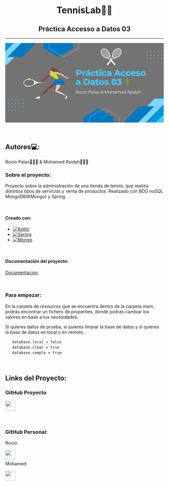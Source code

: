 <h1 align="center">TennisLab🎾🎾</h1>
<h2 align="center">Práctica Accesso a Datos 03</h2>

----

<p  align="center" ><img src="./img/AD03.png" width="900px"></p>

<br>

## Autores💻:
Rocío Palao🙋🏻‍♀️ & Mohamed Asidah🙋🏽‍♂️

### Sobre el proyecto:
Proyecto sobre la administración de una tienda de tennis, que realiza distintos tipos de servicios y venta de productos.
Realizado con BDD noSQL MongoDB(KMongo) y Spring.

<br>

#### Creado con:
* [![Kotlin][Kotlin]][Kotlin-url]
* [![Spring][Spring]][Spring-url]
* [![Mongo][Mongo]][Mongo-url]

<br>

#### Documentación del proyecto:
[Documentacion]()

<br>

### Para empezar:
En la carpeta de *resources* que se encuentra dentro de la carpeta *main*, podrás encontrar un fichero de properties, donde podrás cambiar los valores en base a tus necesidades.

Si quieres datos de prueba, si quieres limpiar la base de datos y si quieres la base de datos en local o en remoto.
```sh
   database.local = false 
   database.clear = true
   database.sample = true
   ```

<br>

## Links del Proyecto:
### GitHub Proyecto
<a href="https://github.com/Rochiio/Practica03-AD" target="_blank" rel="noreferrer"><img src="https://raw.githubusercontent.com/danielcranney/readme-generator/main/public/icons/socials/github.svg" width="32" height="32" /></a>

<br>


### GitHub Personal:
Rocío:<p align="left"> <a href="https://www.github.com/Rochiio" target="_blank" rel="noreferrer"><img src="https://raw.githubusercontent.com/danielcranney/readme-generator/main/public/icons/socials/github.svg" width="32" height="32" /></a>
<br>
Mohamed:<p align="left"> <a href="https://www.github.com/loopedmoha" target="_blank" rel="noreferrer"><img src="https://raw.githubusercontent.com/danielcranney/readme-generator/main/public/icons/socials/github.svg" width="32" height="32" /></a></p>



<!-- MARKDOWN LINKS & IMAGES -->
<!-- https://www.markdownguide.org/basic-syntax/#reference-style-links -->
[Kotlin]: https://img.shields.io/badge/kotlin-purple?style=for-the-badge&logo=kotlin&logoColor=white
[Kotlin-url]: https://kotlinlang.org/
[Spring]: https://img.shields.io/badge/spring-lightgreen?style=for-the-badge&logo=spring&logoColor=white
[Spring-url]: https://spring.io/
[Mongo]: https://img.shields.io/badge/mongodb-green?style=for-the-badge&logo=mongodb&logoColor=white
[Mongo-url]: https://www.mongodb.com/
